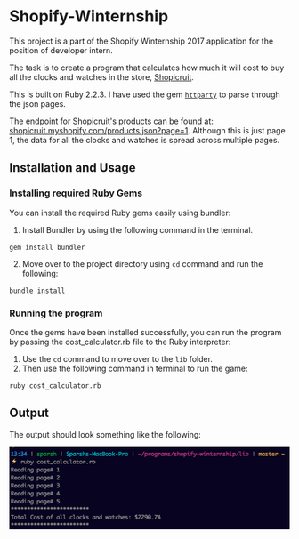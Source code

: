 # Shopify-Winternship
This project is a part of the Shopify Winternship 2017 application for the position of developer intern. 

The task is to create a program that calculates how much it will cost to buy all the clocks and watches in the store, [Shopicruit](http://shopicruit.myshopify.com/).

This is built on Ruby 2.2.3. I have used the gem [`httparty`](https://github.com/jnunemaker/httparty) to parse through the json pages.

The endpoint for Shopicruit's products can be found at: [shopicruit.myshopify.com/products.json?page=1](shopicruit.myshopify.com/products.json?page=1). Although this is just page 1, the data for all the clocks and watches is spread across multiple pages.


## Installation and Usage

### Installing required Ruby Gems

You can install the required Ruby gems easily using bundler:

1. Install Bundler by using the following command in the terminal.
```console
gem install bundler
```

2. Move over to the project directory using `cd` command and run the following:
```console
bundle install
```
### Running the program

Once the gems have been installed successfully, you can run the program by passing the cost_calculator.rb file to the Ruby interpreter:

1. Use the `cd` command to move over to the `lib` folder.
2. Then use the following command in terminal to run the game:
```console
ruby cost_calculator.rb
```


## Output

The output should look something like the following:

![output](screenshot.png)
